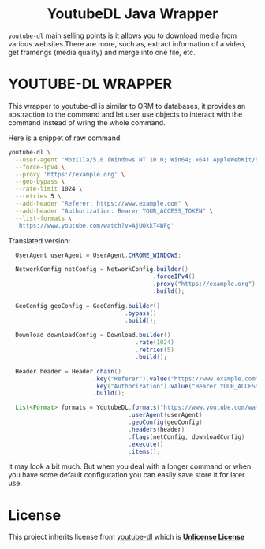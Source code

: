 <h1 align="center">
  YoutubeDL Java Wrapper
</h1>

`youtube-dl` main selling points is it allows you to download media from various websites.There are more, such as, extract information of a video, get framengs (media quality) and merge into one file, etc.

# YOUTUBE-DL WRAPPER

This wrapper to youtube-dl is similar to ORM to databases, it provides an abstraction to the command and let user use objects to interact with the command instead of wring the whole command.

Here is a snippet of raw command:

```sh
youtube-dl \
  --user-agent 'Mozilla/5.0 (Windows NT 10.0; Win64; x64) AppleWebKit/537.36 (KHTML, like Gecko) Chrome/123.0.0.0 Safari/537.3' \
  --force-ipv4 \
  --proxy 'https://example.org' \
  --geo-bypass \
  --rate-limit 1024 \
  --retries 5 \
  --add-header "Referer: https://www.example.com" \
  --add-header "Authorization: Bearer YOUR_ACCESS_TOKEN" \
  --list-formats \
  'https://www.youtube.com/watch?v=AjUQkkT4WFg'
```
Translated version:

```java
  UserAgent userAgent = UserAgent.CHROME_WINDOWS;

  NetworkConfig netConfig = NetworkConfig.builder()
                                         .forceIPv4()
                                         .proxy("https://example.org")
                                         .build();
                                    
  GeoConfig geoConfig = GeoConfig.builder()
                                 .bypass()
                                 .build();
                              
  Download downloadConfig = Download.builder()
                                    .rate(1024)
                                    .retries(5)
                                    .build();

  Header header = Header.chain()
                        .key("Referer").value("https://www.example.com")
                        .key("Authorization").value("Bearer YOUR_ACCESS_TOKEN")
                        .build();

  List<Format> formats = YoutubeDL.formats("https://www.youtube.com/watch?v=AjUQkkT4WFg")
                                  .userAgent(userAgent)
                                  .geoConfig(geoConfig)
                                  .headers(header)
                                  .flags(netConfig, downloadConfig)
                                  .execute()
                                  .items();
```

It may look a bit much. But when you deal with a longer command or when you have some default configuration you can easily save store it for later use.

# License

This project inherits license from [youtube-dl](https://github.com/ytdl-org/youtube-dl/blob/master/LICENSE) which is [**Unlicense License**](https://unlicense.org/)


